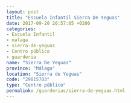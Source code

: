 ```yaml
---
layout: post
title: "Escuela Infantil Sierra De Yeguas"
date: 2017-09-20 20:57:05 +0200
categories:
- Escuela Infantil
- malaga
- sierra-de-yeguas
- Centro público
- guarderia
name: "Sierra De Yeguas"
province: "Málaga"
location: "Sierra de Yeguas"
code: "29015703"
type: "Centro público"
permalink: /guarderias/sierra-de-yeguas.html
---
```

